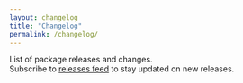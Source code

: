 ```yaml
---
layout: changelog
title: "Changelog"
permalink: /changelog/
---
```


List of package releases and changes.  
Subscribe to [releases feed](https://feeds.feedburner.com/laravel-bitcoinrpc) to stay updated on new releases.


